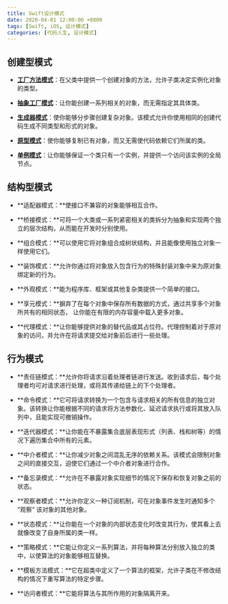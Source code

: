 ```yaml
---
title: Swift设计模式
date: 2020-04-01 12:00:00 +0800
tags: [Swift, iOS, 设计模式]
categories: [代码人生, 设计模式]
---
```


## 创建型模式

- **[工厂方法模式](/posts/swift-design-patterns-factory-method/)**：在父类中提供一个创建对象的方法，允许子类决定实例化对象的类型。


- **[抽象工厂模式](/posts/swift-design-patterns-abstract-factory/)**：让你能创建一系列相关的对象，而无需指定其具体类。

- **[生成器模式](/posts/swift-design-patterns-builder/)**：使你能够分步骤创建复杂对象。该模式允许你使用相同的创建代码生成不同类型和形式的对象。

- **[原型模式](/posts/swift-design-patterns-prototype/)**：使你能够复制已有对象，而又无需使代码依赖它们所属的类。

- **[单例模式](/posts/swift-design-patterns-abstract-singleton/)**：让你能够保证一个类只有一个实例，并提供一个访问该实例的全局节点。

## 结构型模式

- **适配器模式：**使接口不兼容的对象能够相互合作。

- **桥接模式：**可将一个大类或一系列紧密相关的类拆分为抽象和实现两个独立的层次结构，从而能在开发时分别使用。

- **组合模式：**可以使用它将对象组合成树状结构，并且能像使用独立对象一样使用它们。

- **装饰模式：**允许你通过将对象放入包含行为的特殊封装对象中来为原对象绑定新的行为。

- **外观模式：**能为程序库、框架或其他复杂类提供一个简单的接口。

- **享元模式：**摒弃了在每个对象中保存所有数据的方式，通过共享多个对象所共有的相同状态， 让你能在有限的内存容量中载入更多对象。

- **代理模式：**让你能够提供对象的替代品或其占位符。代理控制着对于原对象的访问，并允许在将请求提交给对象前后进行一些处理。

## 行为模式

- **责任链模式：**允许你将请求沿着处理者链进行发送。收到请求后，每个处理者均可对请求进行处理，或将其传递给链上的下个处理者。

- **命令模式：**它可将请求转换为一个包含与请求相关的所有信息的独立对象。该转换让你能根据不同的请求将方法参数化、延迟请求执行或将其放入队列中，且能实现可撤销操作。

- **迭代器模式：**让你能在不暴露集合底层表现形式（列表、栈和树等）的情况下遍历集合中所有的元素。

- **中介者模式：**让你减少对象之间混乱无序的依赖关系。该模式会限制对象之间的直接交互，迫使它们通过一个中介者对象进行合作。

- **备忘录模式：**允许在不暴露对象实现细节的情况下保存和恢复对象之前的状态。

- **观察者模式：**允许你定义一种订阅机制，可在对象事件发生时通知多个 “观察” 该对象的其他对象。

- **状态模式：**让你能在一个对象的内部状态变化时改变其行为，使其看上去就像改变了自身所属的类一样。

- **策略模式：**它能让你定义一系列算法，并将每种算法分别放入独立的类中，以使算法的对象能够相互替换。

- **模板方法模式：**它在超类中定义了一个算法的框架，允许子类在不修改结构的情况下重写算法的特定步骤。

- **访问者模式：**它能将算法与其所作用的对象隔离开来。